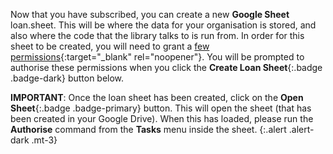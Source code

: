 Now that you have subscribed, you can create a new __Google Sheet__ loan.sheet. This will be where the data for your organisation is stored, and also where the code that the library talks to is run from. In order for this sheet to be created, you will need to grant a [few permissions](/privacy){:target="_blank" rel="noopener"}. You will be prompted to authorise these permissions when you click the __Create Loan Sheet__{:.badge .badge-dark} button below.

__IMPORTANT__: Once the loan sheet has been created, click on the __Open Sheet__{:.badge .badge-primary} button. This will open the sheet (that has been created in your Google Drive). When this has loaded, please run the __Authorise__ command from the __Tasks__ menu inside the sheet.
{:.alert .alert-dark .mt-3}